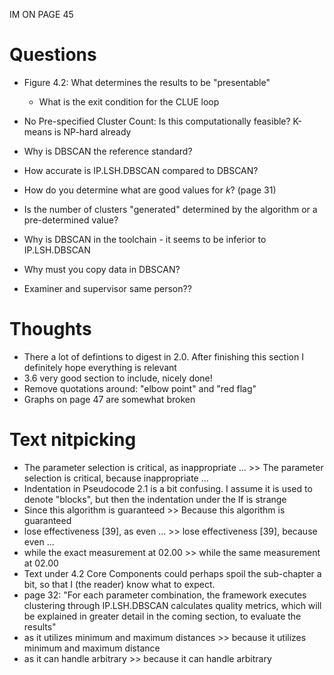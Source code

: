 IM ON PAGE 45

# Questions
- Figure 4.2: What determines the results to be "presentable"
    - What is the exit condition for the CLUE loop
- No Pre-specified Cluster Count: Is this computationally feasible? K-means is NP-hard already
- Why is DBSCAN the reference standard?
- How accurate is IP.LSH.DBSCAN compared to DBSCAN?
- How do you determine what are good values for $k$? (page 31)
- Is the number of clusters "generated" determined by the algorithm or a pre-determined value?
- Why is DBSCAN in the toolchain - it seems to be inferior to IP.LSH.DBSCAN
- Why must you copy data in DBSCAN?

- Examiner and supervisor same person??

# Thoughts
- There a lot of defintions to digest in 2.0. After finishing this section I definitely hope everything is relevant
- 3.6 very good section to include, nicely done!
- Remove quotations around: "elbow point" and "red flag"
- Graphs on page 47 are somewhat broken

# Text nitpicking
- The parameter selection is critical, as inappropriate ... >> The parameter selection is critical, because inappropriate ...
- Indentation in Pseudocode 2.1 is a bit confusing. I assume it is used to denote "blocks", but then the indentation under the If is strange
- Since this algorithm is guaranteed >> Because this algorithm is guaranteed
- lose effectiveness [39], as even ... >>  lose effectiveness [39], because even ... 
- while the exact measurement at 02.00 >> while the same measurement at 02.00 
- Text under 4.2 Core Components could perhaps spoil the sub-chapter a bit, so that I (the reader) know what to expect.
- page 32: "For each parameter combination, the framework executes clustering through IP.LSH.DBSCAN calculates quality metrics, which will be explained in greater detail in the coming section, to evaluate the results"
- as it utilizes minimum and maximum distances >> because it utilizes minimum and maximum distance
- as it can handle arbitrary >> because it can handle arbitrary
